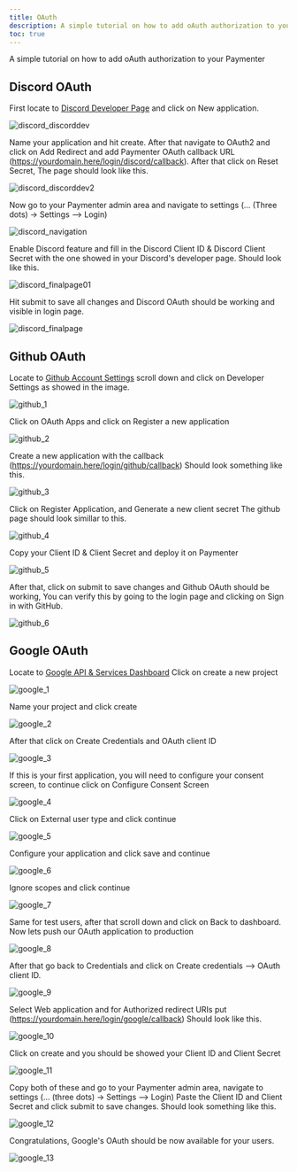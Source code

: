 ```yaml
---
title: OAuth
description: A simple tutorial on how to add oAuth authorization to your Paymenter
toc: true
---
```

A simple tutorial on how to add oAuth authorization to your Paymenter

## Discord OAuth

First locate to [Discord Developer Page](https://discord.dev) and click on New application.

![discord_discorddev](discord_newapp.png)

Name your application and hit create.
After that navigate to OAuth2 and click on Add Redirect
and add Paymenter OAuth callback URL (https://yourdomain.here/login/discord/callback).
After that click on Reset Secret, The page should look like this.

![discord_discorddev2](discord_discorddevfull.png)

Now go to your Paymenter admin area and navigate to settings (... (Three dots) -> Settings --> Login)

![discord_navigation](discord_navigation.png)

Enable Discord feature and fill in the Discord Client ID & Discord Client Secret with the one showed in your Discord's developer page.
Should look like this.

![discord_finalpage01](discord_adminarea.png)

Hit submit to save all changes and Discord OAuth should be working and visible in login page.

![discord_finalpage](discord_finalpage.png)

## Github OAuth

Locate to [Github Account Settings](https://github.com/settings/profile) scroll down and click on Developer Settings
as showed in the image.

![github_1](github_1.png)

Click on OAuth Apps and click on Register a new application

![github_2](github_2.png)

Create a new application with the callback (https://yourdomain.here/login/github/callback)
Should look something like this.

![github_3](github_3.png)

Click on Register Application, and Generate a new client secret
The github page should look simillar to this.

![github_4](github_4.png)

Copy your Client ID & Client Secret and deploy it on Paymenter

![github_5](github_5.png)

After that, click on submit to save changes and Github OAuth should be working,
You can verify this by going to the login page and clicking on Sign in with GitHub.

![github_6](github_6.png)

## Google OAuth

Locate to [Google API & Services Dashboard](https://console.cloud.google.com/apis/dashboard)
Click on create a new project

![google_1](google_1.png)

Name your project and click create

![google_2](google_2.png)

After that click on Create Credentials and OAuth client ID

![google_3](google_3.png)

If this is your first application, you will need to configure your consent screen, to continue click on Configure Consent Screen

![google_4](google_4.png)

Click on External user type and click continue

![google_5](google_5.png)

Configure your application and click save and continue

![google_6](google_6.png)

Ignore scopes and click continue

![google_7](google_7.png)

Same for test users, after that scroll down and click on Back to dashboard.
Now lets push our OAuth application to production

![google_8](google_8.png)

After that go back to Credentials and click on Create credentials --> OAuth client ID.

![google_9](google_9.png)

Select Web application and for Authorized redirect URIs put (https://yourdomain.here/login/google/callback)
Should look like this.

![google_10](google_10.png)

Click on create and you should be showed your Client ID and Client Secret

![google_11](google_11.png)

Copy both of these and go to your Paymenter admin area, navigate to settings (... (three dots) -> Settings --> Login) Paste the Client ID and Client Secret and click submit to save changes. 
Should look something like this.

![google_12](google_12.png)

Congratulations, Google's OAuth should be now available for your users.

![google_13](google_12.png)